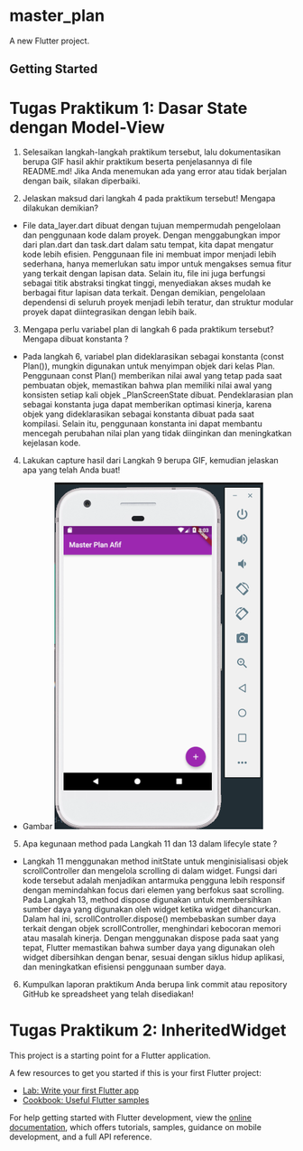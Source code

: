 # master_plan

A new Flutter project.

## Getting Started

# Tugas Praktikum 1: Dasar State dengan Model-View

1. Selesaikan langkah-langkah praktikum tersebut, lalu dokumentasikan berupa GIF hasil akhir praktikum beserta penjelasannya di file README.md! Jika Anda menemukan ada yang error atau tidak berjalan dengan baik, silakan diperbaiki.

2. Jelaskan maksud dari langkah 4 pada praktikum tersebut! Mengapa dilakukan demikian?

- File data_layer.dart dibuat dengan tujuan mempermudah pengelolaan dan penggunaan kode dalam proyek. Dengan menggabungkan impor dari plan.dart dan task.dart dalam satu tempat, kita dapat mengatur kode lebih efisien. Penggunaan file ini membuat impor menjadi lebih sederhana, hanya memerlukan satu impor untuk mengakses semua fitur yang terkait dengan lapisan data. Selain itu, file ini juga berfungsi sebagai titik abstraksi tingkat tinggi, menyediakan akses mudah ke berbagai fitur lapisan data terkait. Dengan demikian, pengelolaan dependensi di seluruh proyek menjadi lebih teratur, dan struktur modular proyek dapat diintegrasikan dengan lebih baik.

3. Mengapa perlu variabel plan di langkah 6 pada praktikum tersebut? Mengapa dibuat konstanta ?

- Pada langkah 6, variabel plan dideklarasikan sebagai konstanta (const Plan()), mungkin digunakan untuk menyimpan objek dari kelas Plan. Penggunaan const Plan() memberikan nilai awal yang tetap pada saat pembuatan objek, memastikan bahwa plan memiliki nilai awal yang konsisten setiap kali objek _PlanScreenState dibuat. Pendeklarasian plan sebagai konstanta juga dapat memberikan optimasi kinerja, karena objek yang dideklarasikan sebagai konstanta dibuat pada saat kompilasi. Selain itu, penggunaan konstanta ini dapat membantu mencegah perubahan nilai plan yang tidak diinginkan dan meningkatkan kejelasan kode.

4. Lakukan capture hasil dari Langkah 9 berupa GIF, kemudian jelaskan apa yang telah Anda buat!

- Gambar
![Screenshot hasil langkah 9](img/Hasil%20langkah%209.png)

5. Apa kegunaan method pada Langkah 11 dan 13 dalam lifecyle state ?

- Langkah 11 menggunakan method initState untuk menginisialisasi objek scrollController dan mengelola scrolling di dalam widget. Fungsi dari kode tersebut adalah menjadikan antarmuka pengguna lebih responsif dengan memindahkan focus dari elemen yang berfokus saat scrolling. Pada Langkah 13, method dispose digunakan untuk membersihkan sumber daya yang digunakan oleh widget ketika widget dihancurkan. Dalam hal ini, scrollController.dispose() membebaskan sumber daya terkait dengan objek scrollController, menghindari kebocoran memori atau masalah kinerja. Dengan menggunakan dispose pada saat yang tepat, Flutter memastikan bahwa sumber daya yang digunakan oleh widget dibersihkan dengan benar, sesuai dengan siklus hidup aplikasi, dan meningkatkan efisiensi penggunaan sumber daya.

6. Kumpulkan laporan praktikum Anda berupa link commit atau repository GitHub ke spreadsheet yang telah disediakan!

# Tugas Praktikum 2: InheritedWidget


This project is a starting point for a Flutter application.

A few resources to get you started if this is your first Flutter project:

- [Lab: Write your first Flutter app](https://docs.flutter.dev/get-started/codelab)
- [Cookbook: Useful Flutter samples](https://docs.flutter.dev/cookbook)

For help getting started with Flutter development, view the
[online documentation](https://docs.flutter.dev/), which offers tutorials,
samples, guidance on mobile development, and a full API reference.
